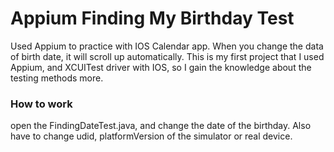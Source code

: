 # Appium Finding My Birthday Test #
Used Appium to practice with IOS Calendar app. When you change the data of birth date,
it will scroll up automatically. This is my first project that I 
used Appium, and XCUITest driver with IOS, so I gain the knowledge about the testing methods more.

### How to work ###
open the FindingDateTest.java, and change the date of the birthday.
Also have to change udid, platformVersion of the simulator or real device.

